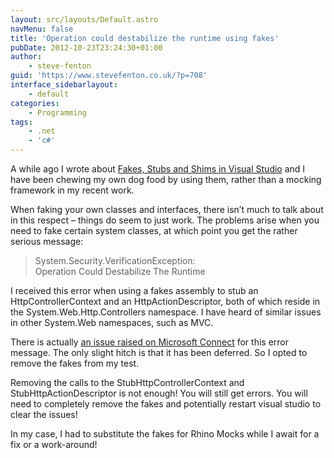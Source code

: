 ```yaml
---
layout: src/layouts/Default.astro
navMenu: false
title: 'Operation could destabilize the runtime using fakes'
pubDate: 2012-10-23T23:24:30+01:00
author:
    - steve-fenton
guid: 'https://www.stevefenton.co.uk/?p=708'
interface_sidebarlayout:
    - default
categories:
    - Programming
tags:
    - .net
    - 'c#'
---
```


A while ago I wrote about [Fakes, Stubs and Shims in Visual Studio](https://www.stevefenton.co.uk/2012/07/Fakes-Stubs-And-Shims-In-Visual-Studio-2012/) and I have been chewing my own dog food by using them, rather than a mocking framework in my recent work.

When faking your own classes and interfaces, there isn’t much to talk about in this respect – things do seem to just work. The problems arise when you need to fake certain system classes, at which point you get the rather serious message:

> System.Security.VerificationException:  
> Operation Could Destabilize The Runtime

I received this error when using a fakes assembly to stub an HttpControllerContext and an HttpActionDescriptor, both of which reside in the System.Web.Http.Controllers namespace. I have heard of similar issues in other System.Web namespaces, such as MVC.

There is actually [an issue raised on Microsoft Connect](https://connect.microsoft.com/VisualStudio/feedback/details/740778/verificationexception-when-faking-mvc4-and-instantiating-controller-in-unit-test7) for this error message. The only slight hitch is that it has been deferred. So I opted to remove the fakes from my test.

Removing the calls to the StubHttpControllerContext and StubHttpActionDescriptor is not enough! You will still get errors. You will need to completely remove the fakes and potentially restart visual studio to clear the issues!

In my case, I had to substitute the fakes for Rhino Mocks while I await for a fix or a work-around!